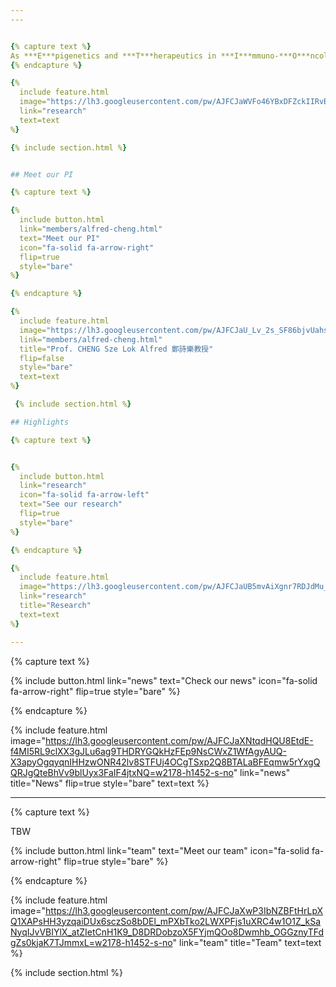 ```yaml
---
---


{% capture text %}
As ***E***pigenetics and ***T***herapeutics in ***I***mmuno-***O***ncology refer, our laboratory aims at identifying the cause (*etio* in Greek) and solution of cancer therapeutic resistance. On the one hand, we apply the cutting-edge single-cell multi-omics and AI innovation to understand tumor adaptation to immune-checkpoint blockade (ICB) and uncover the epigenetic and transcriptional programs underlying immunotherapeutic resistance. On the other hand, we develop effective and durable combination immunotherapies for clinical translation. A prime example is a novel class I HDAC-targeted epigenetic immunotherapy, which has secured governmental and industrial support to commence a Phase-II clinical trial for hepatocellular carcinoma patients resisting to ICB therapy. Through collaborations with leading experts in the field, our research is expected to have major impact in both basic research and treatment for this fatal cancer.  
{% endcapture %}

{%
  include feature.html
  image="https://lh3.googleusercontent.com/pw/AJFCJaWVFo46YBxDFZckIIRvBPG9OPYZ1Rqpo2rpn0paOYxMh0yuJstfk3gJQESCThq3U15oxr0wvUO6BsEvLDmzW7NEVCdYXnPRt_pcPRLbQMgEsGfhRte0LlWDwa6a1s6-pRxIgWjUaxoa7fhuxMoQ1yc=w1200-h931-s-no"
  link="research"
  text=text
%}

{% include section.html %}


## Meet our PI

{% capture text %}

{%
  include button.html
  link="members/alfred-cheng.html"
  text="Meet our PI"
  icon="fa-solid fa-arrow-right"
  flip=true
  style="bare"
%}

{% endcapture %}

{%
  include feature.html
  image="https://lh3.googleusercontent.com/pw/AJFCJaU_Lv_2s_SF86bjvUahsoALt2FbdRK18-06h0KFH0WwAif716kBmxKPMYb6mJp8AJ5mrOYvt9NJubxKtEnUNJIfGuguOzAz1gwOnKZLRRqrxkU3wM5EOnqUXku73I1yN2EJDYYBdG0NwCducyp7aIE=w2178-h1452-s-no"
  link="members/alfred-cheng.html"
  title="Prof. CHENG Sze Lok Alfred 鄭詩樂教授"
  flip=false
  style="bare"
  text=text
%}

 {% include section.html %}

## Highlights

{% capture text %}


{%
  include button.html
  link="research"
  icon="fa-solid fa-arrow-left"
  text="See our research"
  flip=true
  style="bare"
%}

{% endcapture %}

{%
  include feature.html
  image="https://lh3.googleusercontent.com/pw/AJFCJaUB5mvAiXgnr7RDJdMu_7diWCy6lk2sT5ZYBex5pEiIQE9g7ib_Z3TSEhUE0ee3Qn3Kd6P5qEjBl_q9dNKTb_9e6EZL3d0Ks7cJOafonVWs2rj0NUkQ-UcVeFAPXkjIEDQs1vXXlIwENIX4EsauWML9=w1586-h1058-s-no"
  link="research"
  title="Research"
  text=text
%}

---
```


{% capture text %}

{%
  include button.html
  link="news"
  text="Check our news"
  icon="fa-solid fa-arrow-right"
  flip=true
  style="bare"
%}

{% endcapture %}

{%
  include feature.html
  image="https://lh3.googleusercontent.com/pw/AJFCJaXNtqdHQU8EtdE-f4MI5RL9clXX3gJLu6ag9THDRYGQkHzFEp9NsCWxZ1WfAgyAUQ-X3apyOgqyqnIHHzwONR42lv8STFUj4OCgTSxp2Q8BTALaBFEqmw5rYxgQQRJgQteBhVv9blUyx3FaIF4jtxNQ=w2178-h1452-s-no"
  link="news"
  title="News"
  flip=true
  style="bare"
  text=text
%}

---

{% capture text %}

TBW

{%
  include button.html
  link="team"
  text="Meet our team"
  icon="fa-solid fa-arrow-right"
  flip=true
  style="bare"
%}

{% endcapture %}

{%
  include feature.html
  image="https://lh3.googleusercontent.com/pw/AJFCJaXwP3IbNZBFtHrLpXQ1XAPsHH3yzqaiDUx6sczSo8bDEl_mPXbTko2LWXPFjs1uXRC4w1O1Z_kSaNyqIJvVBIYlX_atZIetCnH1K9_D8DRDobzoX5FYjmQOo8Dwmhb_OGGznyTFdgZs0kjaK7TJmmxL=w2178-h1452-s-no"
  link="team"
  title="Team"
  text=text
%}

{% include section.html %}

